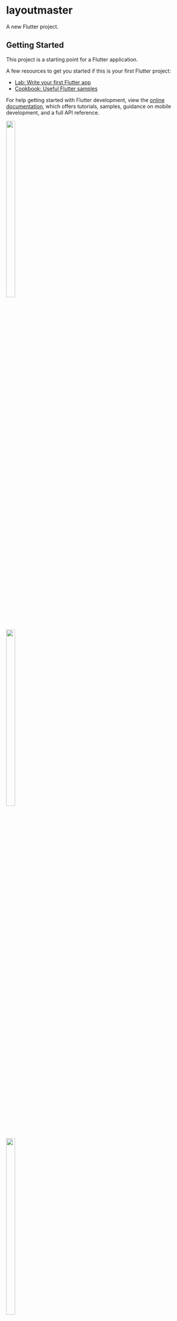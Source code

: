 # layoutmaster

A new Flutter project.

## Getting Started

This project is a starting point for a Flutter application.

A few resources to get you started if this is your first Flutter project:

- [Lab: Write your first Flutter app](https://docs.flutter.dev/get-started/codelab)
- [Cookbook: Useful Flutter samples](https://docs.flutter.dev/cookbook)

For help getting started with Flutter development, view the
[online documentation](https://docs.flutter.dev/), which offers tutorials,
samples, guidance on mobile development, and a full API reference.

<p float="center">

<img src="https://user-images.githubusercontent.com/116253924/216054811-e6b35a18-fa60-4149-9784-bc531dde13b6.png" width=22% height=35%>
 


</p>

<p float="center">

<img src="https://user-images.githubusercontent.com/116253924/216055078-fa52bd21-aab8-42cb-a756-086352e9fea3.png" width=22% height=35%>
 
</p>

<p float="center">

<img src="https://user-images.githubusercontent.com/116253924/216055240-3d38fc9d-9461-49bb-b47b-05e78c60b008.png" width=22% height=35%>

</p>

<p float="center">

<img src="https://user-images.githubusercontent.com/116253924/216055571-1fdf4f5d-a034-4096-aa09-957e7efcf4b7.png" width=22% height=35%>
 

</p>

<p float="center">

<img src="https://user-images.githubusercontent.com/116253924/216055891-f051e85a-a52d-49c5-a250-c9e4f44f5ebe.png" width=22% height=35%>


</p>

<p float="center">

<img src="https://user-images.githubusercontent.com/116253924/216056507-c8cd7c65-7a0a-4ef2-bbde-0c6c319485d1.png" width=22% height=35%>

</p>


<p float="center">

<img src="https://user-images.githubusercontent.com/116253924/216056721-936ab50e-515c-41fb-9363-f71b47b59b30.png" width=22% height=35%>


</p>

<p float="center">

<img src="https://user-images.githubusercontent.com/116253924/216056848-9c76877a-1759-42d4-81cd-b0988968be08.png" width=22% height=35%>
 

</p>







